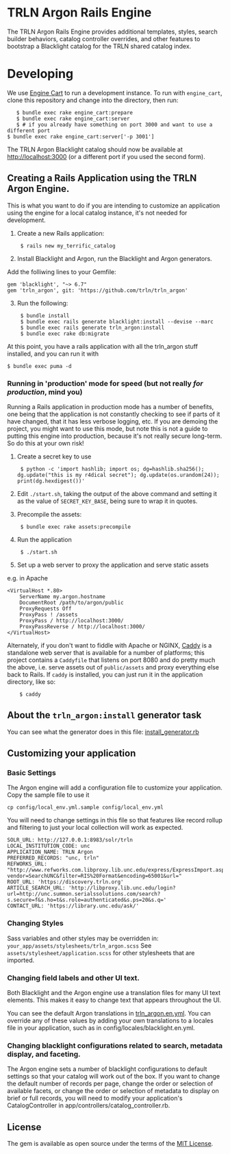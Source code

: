 # TRLN Argon Rails Engine

The TRLN Argon Rails Engine provides additional templates, styles, search
builder behaviors, catalog controller overrides, and other features to
bootstrap a Blacklight catalog for the TRLN shared catalog index.

# Developing

We use [Engine Cart](https://github.com/cbeer/engine_cart) to run a development instance.  To run with `engine_cart`, clone this repository and change into the directory, then run:

       $ bundle exec rake engine_cart:prepare
       $ bundle exec rake engine_cart:server 
       $ # if you already have something on port 3000 and want to use a different port
    $ bundle exec rake engine_cart:server['-p 3001']

The TRLN Argon Blacklight catalog should now be available at [http://localhost:3000](http://localhost:3000) (or a different port if you used the second form).

## Creating a Rails Application using the TRLN Argon Engine.

This is what you want to do if you are intending to customize an application using the engine for a local catalog instance, it's not needed for development.

1. Create a new Rails application:

        $ rails new my_terrific_catalog

2. Install Blacklight and Argon, run the Blacklight and Argon generators.

Add the folliwing lines to your Gemfile:

```
gem 'blacklight', "~> 6.7"
gem 'trln_argon', git: 'https://github.com/trln/trln_argon'
```

3. Run the following:

        $ bundle install
        $ bundle exec rails generate blacklight:install --devise --marc
        $ bundle exec rails generate trln_argon:install
        $ bundle exec rake db:migrate

At this point, you have a rails application with all the trln_argon stuff installed, and you can run it with

    $ bundle exec puma -d

### Running in 'production' mode for speed (but not really *for production*, mind you)

Running a Rails application in production mode has a number of benefits, one
being that the application is not constantly checking to see if parts of it
have changed, that it has less verbose logging, etc.  If you are demoing the
project, you might want to use this mode, but note this is not a guide to
putting this engine into production, because it's not really secure long-term.
So do this at your own risk!

1. Create a secret key to use

        $ python -c 'import hashlib; import os; dg=hashlib.sha256(); dg.update("this is my r4dical secret"); dg.update(os.urandom(24)); print(dg.hexdigest())'

2. Edit `./start.sh`, taking the output of the above command and setting it as the value of `SECRET_KEY_BASE`, being sure to wrap it in quotes.

3. Precompile the assets:

        $ bundle exec rake assets:precompile

4. Run the application

        $ ./start.sh

5. Set up a web server to proxy the application and serve static assets

e.g. in Apache

```
<VirtualHost *.80>
    ServerName my.argon.hostname
    DocumentRoot /path/to/argon/public
    ProxyRequests Off
    ProxyPass ! /assets
    ProxyPass / http://localhost:3000/
    ProxyPassReverse / http://localhost:3000/
</VirtualHost>
```

Alternately, if you don't want to fiddle with Apache or NGINX, 
[Caddy](https://caddyserver.com/) is a standalone web server that is available for a number of platforms; this project contains a `Caddyfile` that listens on port 8080 and do pretty much the above, i.e. serve assets out of `public/assets` and proxy everything else back to Rails.  If `caddy` is installed, you can just run it in the application directory, like so:

        $ caddy

## About the `trln_argon:install` generator task

You can see what the generator does in this file: [install_generator.rb](https://github.com/trln/trln_argon/blob/master/lib/generators/trln_argon/install_generator.rb)


## Customizing your application

### Basic Settings

The Argon engine will add a configuration file to customize your application. Copy the sample file to use it

```
cp config/local_env.yml.sample config/local_env.yml
```

You will need to change settings in this file so that features like record rollup and filtering to just your local collection will work as expected.

```
SOLR_URL: http://127.0.0.1:8983/solr/trln
LOCAL_INSTITUTION_CODE: unc
APPLICATION_NAME: TRLN Argon
PREFERRED_RECORDS: "unc, trln"
REFWORKS_URL: "http://www.refworks.com.libproxy.lib.unc.edu/express/ExpressImport.asp?vendor=SearchUNC&filter=RIS%20Format&encoding=65001&url="
ROOT_URL: 'https://discovery.trln.org'
ARTICLE_SEARCH_URL: 'http://libproxy.lib.unc.edu/login?url=http://unc.summon.serialssolutions.com/search?s.secure=f&s.ho=t&s.role=authenticated&s.ps=20&s.q='
CONTACT_URL: 'https://library.unc.edu/ask/'
```

### Changing Styles

Sass variables and other styles may be overridden in:
`your_app/assets/stylesheets/trln_argon.scss`  See
`assets/stylesheet/application.scss` for other stylesheets that are imported.

### Changing field labels and other UI text.

Both Blacklight and the Argon engine use a translation files for many UI text
elements. This makes it easy to change text that appears throughout the UI.

You can see the default Argon translations in
[trln_argon.en.yml](https://github.com/trln/trln_argon/blob/master/config/locales/trln_argon.en.yml).
You can override any of these values by adding your own translations to a
locales file in your application, such as in config/locales/blacklight.en.yml.

### Changing blacklight configurations related to search, metadata display, and faceting.

The Argon engine sets a number of blacklight configurations to default settings
so that your catalog will work out of the box. If you want to change the
default number of records per page, change the order or selection of available
facets, or change the order or selection of metadata to display on brief or
full records, you will need to modify your application's CatalogController in
app/controllers/catalog_controller.rb.

## License
The gem is available as open source under the terms of the [MIT License](http://opensource.org/licenses/MIT).
